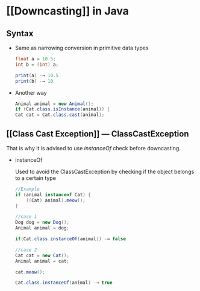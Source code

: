 # [[Downcasting]] in Java

## Syntax

- Same as narrowing conversion in primitive data types

    ```java
    float a = 10.5;
    int b = (int) a;

    print(a) -→ 10.5
    print(b) -→ 10
    ```

- Another way

    ```java
    Animal animal = new Animal();
    if (Cat.class.isInstance(animal)) {
    Cat cat = Cat.class.cast(animal);
    ```

## [[Class Cast Exception]] — ClassCastException

That is why it is advised to use *instanceOf* check before downcasting.

- instanceOf

    Used to avoid the ClassCastException by checking if the object belongs to a certain type

    ```java
    //Example 
    if (animal instanceof Cat) {
        ((Cat) animal).meow();
    }
    
    ```

    ```java
    //case 1
    Dog dog = new Dog();
    Animal animal = dog;

    if(Cat.class.instanceOf(animal)) -→ false

    //case 2
    Cat cat = new Cat();
    Animal animal = cat;

    cat.meow();

    Cat.class.instanceOf(animal) -→ true
    ```
